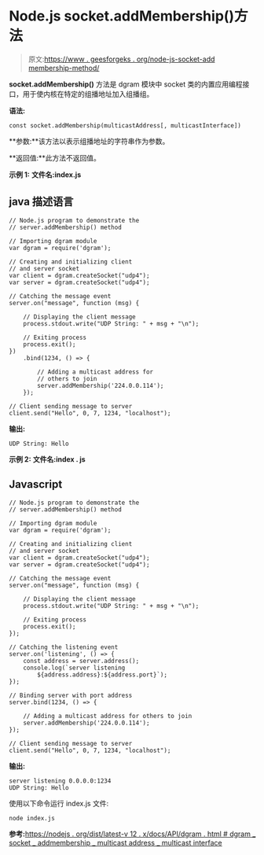 # Node.js socket.addMembership()方法

> 原文:[https://www . geesforgeks . org/node-js-socket-add membership-method/](https://www.geeksforgeeks.org/node-js-socket-addmembership-method/)

**socket.addMembership()** 方法是 dgram 模块中 socket 类的内置应用编程接口，用于使内核在特定的组播地址加入组播组。

**语法:**

```
const socket.addMembership(multicastAddress[, multicastInterface])
```

**参数:**该方法以表示组播地址的字符串作为参数。

**返回值:**此方法不返回值。

**示例 1:** **文件名:index.js**

## java 描述语言

```
// Node.js program to demonstrate the
// server.addMembership() method

// Importing dgram module
var dgram = require('dgram');

// Creating and initializing client
// and server socket
var client = dgram.createSocket("udp4");
var server = dgram.createSocket("udp4");

// Catching the message event
server.on("message", function (msg) {

    // Displaying the client message
    process.stdout.write("UDP String: " + msg + "\n");

    // Exiting process
    process.exit();
})
    .bind(1234, () => {

        // Adding a multicast address for
        // others to join
        server.addMembership('224.0.0.114');
    });

// Client sending message to server
client.send("Hello", 0, 7, 1234, "localhost");
```

**输出:**

```
UDP String: Hello
```

**示例 2:** **文件名:index . js**

## Javascript

```
// Node.js program to demonstrate the
// server.addMembership() method

// Importing dgram module
var dgram = require('dgram');

// Creating and initializing client
// and server socket
var client = dgram.createSocket("udp4");
var server = dgram.createSocket("udp4");

// Catching the message event
server.on("message", function (msg) {

    // Displaying the client message
    process.stdout.write("UDP String: " + msg + "\n");

    // Exiting process
    process.exit();
});

// Catching the listening event
server.on('listening', () => {
    const address = server.address();
    console.log(`server listening
        ${address.address}:${address.port}`);
});

// Binding server with port address
server.bind(1234, () => {

    // Adding a multicast address for others to join
    server.addMembership('224.0.0.114');
});

// Client sending message to server
client.send("Hello", 0, 7, 1234, "localhost");
```

**输出:**

```
server listening 0.0.0.0:1234
UDP String: Hello
```

使用以下命令运行 index.js 文件:

```
node index.js
```

**参考:**[https://nodejs . org/dist/latest-v 12 . x/docs/API/dgram . html # dgram _ socket _ addmembership _ multicast address _ multicast interface](https://nodejs.org/dist/latest-v12.x/docs/api/dgram.html#dgram_socket_addmembership_multicastaddress_multicastinterface)